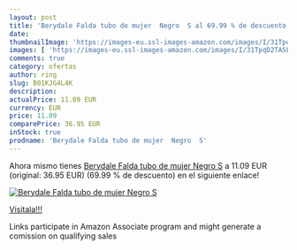 ```yaml
---
layout: post
title: 'Berydale Falda tubo de mujer  Negro  S al 69.99 % de descuento'
date: 
thumbnailImage: 'https://images-eu.ssl-images-amazon.com/images/I/31TpqD2TASL._SL200_.jpg'
images: [ 'https://images-eu.ssl-images-amazon.com/images/I/31TpqD2TASL._SL200_.jpg' ]
comments: true
category: ofertas
author: ring
slug: B01KJG4L4K
description:
actualPrice: 11.09 EUR
currency: EUR
price: 11.09
comparePrice: 36.95 EUR
inStock: true
prodname: 'Berydale Falda tubo de mujer  Negro  S'
---
```


Ahora mismo tienes [Berydale Falda tubo de mujer  Negro  S](https://www.amazon.es/dp/B01KJG4L4K/?tag=tolees-21) a 11.09 EUR (original: 36.95 EUR) (69.99 %  de descuento) en el siguiente enlace!

[![Berydale Falda tubo de mujer  Negro  S](https://images-eu.ssl-images-amazon.com/images/I/31TpqD2TASL._SL200_.jpg)](https://www.amazon.es/dp/B01KJG4L4K/?tag=tolees-21)

[Visítala!!!](https://www.amazon.es/dp/B01KJG4L4K/?tag=tolees-21)

Links participate in Amazon Associate program and might generate a comission on qualifying sales
